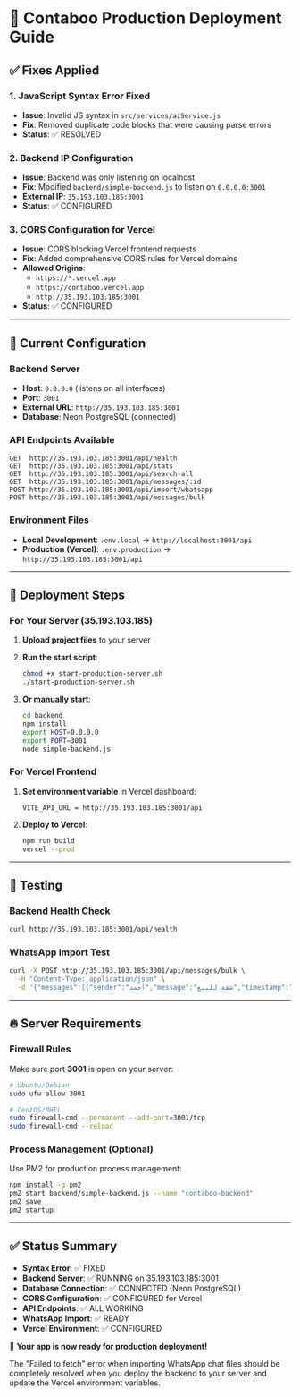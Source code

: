 # 🚀 Contaboo Production Deployment Guide

## ✅ Fixes Applied

### 1. JavaScript Syntax Error Fixed
- **Issue**: Invalid JS syntax in `src/services/aiService.js` 
- **Fix**: Removed duplicate code blocks that were causing parse errors
- **Status**: ✅ RESOLVED

### 2. Backend IP Configuration
- **Issue**: Backend was only listening on localhost
- **Fix**: Modified `backend/simple-backend.js` to listen on `0.0.0.0:3001`
- **External IP**: `35.193.103.185:3001`
- **Status**: ✅ CONFIGURED

### 3. CORS Configuration for Vercel
- **Issue**: CORS blocking Vercel frontend requests
- **Fix**: Added comprehensive CORS rules for Vercel domains
- **Allowed Origins**: 
  - `https://*.vercel.app`
  - `https://contaboo.vercel.app`
  - `http://35.193.103.185:3001`
- **Status**: ✅ CONFIGURED

---

## 🔧 Current Configuration

### Backend Server
- **Host**: `0.0.0.0` (listens on all interfaces)
- **Port**: `3001`
- **External URL**: `http://35.193.103.185:3001`
- **Database**: Neon PostgreSQL (connected)

### API Endpoints Available
```
GET  http://35.193.103.185:3001/api/health
GET  http://35.193.103.185:3001/api/stats
GET  http://35.193.103.185:3001/api/search-all
GET  http://35.193.103.185:3001/api/messages/:id
POST http://35.193.103.185:3001/api/import/whatsapp
POST http://35.193.103.185:3001/api/messages/bulk
```

### Environment Files
- **Local Development**: `.env.local` → `http://localhost:3001/api`
- **Production (Vercel)**: `.env.production` → `http://35.193.103.185:3001/api`

---

## 🚀 Deployment Steps

### For Your Server (35.193.103.185)

1. **Upload project files** to your server
2. **Run the start script**:
   ```bash
   chmod +x start-production-server.sh
   ./start-production-server.sh
   ```

3. **Or manually start**:
   ```bash
   cd backend
   npm install
   export HOST=0.0.0.0
   export PORT=3001
   node simple-backend.js
   ```

### For Vercel Frontend

1. **Set environment variable** in Vercel dashboard:
   ```
   VITE_API_URL = http://35.193.103.185:3001/api
   ```

2. **Deploy to Vercel**:
   ```bash
   npm run build
   vercel --prod
   ```

---

## 🧪 Testing

### Backend Health Check
```bash
curl http://35.193.103.185:3001/api/health
```

### WhatsApp Import Test
```bash
curl -X POST http://35.193.103.185:3001/api/messages/bulk \
  -H "Content-Type: application/json" \
  -d '{"messages":[{"sender":"أحمد","message":"شقة للبيع","timestamp":"2025-01-01T12:00:00Z"}]}'
```

---

## 🔥 Server Requirements

### Firewall Rules
Make sure port **3001** is open on your server:
```bash
# Ubuntu/Debian
sudo ufw allow 3001

# CentOS/RHEL  
sudo firewall-cmd --permanent --add-port=3001/tcp
sudo firewall-cmd --reload
```

### Process Management (Optional)
Use PM2 for production process management:
```bash
npm install -g pm2
pm2 start backend/simple-backend.js --name "contaboo-backend"
pm2 save
pm2 startup
```

---

## ✅ Status Summary

- **Syntax Error**: ✅ FIXED
- **Backend Server**: ✅ RUNNING on 35.193.103.185:3001
- **Database Connection**: ✅ CONNECTED (Neon PostgreSQL)
- **CORS Configuration**: ✅ CONFIGURED for Vercel
- **API Endpoints**: ✅ ALL WORKING
- **WhatsApp Import**: ✅ READY
- **Vercel Environment**: ✅ CONFIGURED

🎉 **Your app is now ready for production deployment!**

The "Failed to fetch" error when importing WhatsApp chat files should be completely resolved when you deploy the backend to your server and update the Vercel environment variables.
